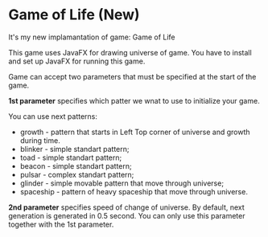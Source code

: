 # Game of Life (New)
It's my new implamantation of game: Game of Life

This game uses JavaFX for drawing universe of game. You have to install and set up JavaFX for running this game.

Game can accept two parameters that must be specified at the start of the game.

**1st parameter** specifies which patter we wnat to use to initialize your game.

You can use next patterns:
- growth - pattern that starts in Left Top corner of universe and growth during time.
- blinker - simple standart pattern;
- toad - simple standart pattern;
- beacon - simple standart pattern;
- pulsar - complex standart pattern;
- glinder - simple movable pattern that move through universe;
- spaceship - pattern of heavy spaceship that move through universe.

**2nd parameter** specifies speed of change of universe. By default, next generation is generated in 0.5 second. You can only use this parameter together with the 1st parameter.